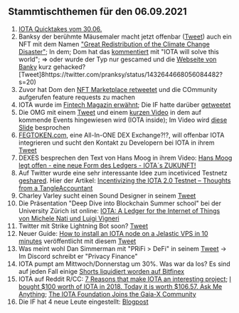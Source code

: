## Stammtischthemen für den 06.09.2021

1. [IOTA Quicktakes vom 30.06.](https://www.youtube.com/watch?v=TAlbXu1l6rY)
2. Banksy der berühmte Mäusemaler macht jetzt offenbar ([Tweet](https://twitter.com/pranksy/status/1432624092797079552?s=20)) auch ein NFT mit dem Namen ["Great Redistribution of the Climate Change Disaster"](https://opensea.io/assets/0x495f947276749ce646f68ac8c248420045cb7b5e/769987281610794526370432769847587291321402667277633018751858935165377052673); In dem; Dom hat das [kommentiert](https://twitter.com/DomSchiener/status/1432637900085207041?s=20) mit "IOTA will solve this world"; => oder wurde der Typ nur gescamed und die [Webseite von Banky](https://banksy.co.uk/) kurz gehacked? [Tweet]8https://twitter.com/pranksy/status/1432644668056084482?s=20)
3. Zuvor hat Dom den [NFT Marketplace retweetet](https://twitter.com/DomSchiener/status/1432637900085207041?s=20) und die COmmunity aufgerufen feature requests zu machen
4. IOTA wurde im [Fintech Magazin erwähnt](https://fintechmagazine.com/digital-payments/blockchain-technology-defi-security-hackers-market); Die IF hatte darüber [getweetet](https://twitter.com/iota/status/1432673759585046532?s=20)
5. Die OMG mit einem [Tweet](https://twitter.com/ObjectMgmtGroup/status/1432710525612445710?s=20) und einem [kurzen Video](https://www.youtube.com/watch?v=vfgaWsq9nkI) in dem auf kommende Events hingewiesen wird (IOTA inside); Im Video wird [diese Slide](https://twitter.com/Vrom14286662/status/1432955246507171841?s=20) besprochen
6. [FEGTOKEN.com](https://fegtoken.com/), eine All-In-ONE DEX Exchange?!?, will offenbar IOTA integrieren und sucht den Kontakt zu Developern bei IOTA in ihrem [Tweet](https://twitter.com/FEGtoken/status/1432632949883740163?s=20)
7. DEXES besprechen den Text von Hans Moog in ihrem Video: [Hans Moog legt offen - eine neue Form des Ledgers - IOTA´s ZUKUNFT!](https://www.youtube.com/watch?v=DYE1JkcxfIg&t=2707s)
8. Auf Twitter wurde eine sehr interessante Idee zum incetiviced Testnetz [geshared](https://twitter.com/finance_funny/status/1432710351125164038?s=20). Hier der Artikel: [Incentivizing the IOTA 2.0 Testnet – Thoughts from a TangleAccountant](https://funnymanfinance.com/incentivizing-the-iota-2-0-testnet-thoughts-from-a-tangleaccountant/)
9. Charley Varley sucht einen Sound Designer in seinem [Tweet](https://twitter.com/c_varley/status/1432724873495908363?s=20)
10. Die Präsentation "Deep Dive into Blockchain Summer school" bei der University Zürich ist online: [IOTA: A Ledger for the Internet of Things von Michele Nati und Luigi Vigneri](https://files.iota.org/media/IOTA-UZH_Deep_dive_blockchain_summer_school_-July2021.pdf)
11. Twitter mit Strike Lightning Bot soon? [Tweet](https://twitter.com/BitcoinMagazine/status/1433032351777492992?s=20)
12. Neuer Guide: [How to install an IOTA node on a Jelastic VPS in 10 minutes](https://iotasonicx.medium.com/how-to-install-an-iota-node-on-a-jelastic-vps-in-10-minutes-4ac352d19742) veröffentlicht mit diesem [Tweet](https://twitter.com/IotaSonic/status/1391370897559273475?s=209)
13. Was meint wohl Dan Simmerman mit "PRiFi > DeFi" in seinem [Tweet](https://twitter.com/DanSimerman/status/1433231764659523585?s=20) -> Im Discord schreibt er "Privacy Finance"
14. IOTA pumpt am Mittwoch/Donnerstag um 30%. Was war da los? Es sind auf jeden Fall einige [Shorts liquidiert worden auf Bitfinex](https://datamish.com/iotusd)
15. IOTA auf Reddit R/CC: [7 Reasons that make IOTA an interesting project](https://www.reddit.com/r/CryptoCurrency/comments/pejsmn/7_reasons_that_make_iota_an_interesting_project/?utm_source=share&utm_medium=web2x&context=3); [I bought $100 worth of IOTA in 2018. Today it is worth $106.57. Ask Me Anything](https://www.reddit.com/r/CryptoCurrency/comments/pf2qap/i_bought_100_worth_of_iota_in_2018_today_it_is/?utm_source=share&utm_medium=web2x&context=3); [The IOTA Foundation Joins the Gaia-X Community](https://www.reddit.com/r/CryptoCurrency/comments/pgcn1u/the_iota_foundation_joins_the_gaiax_community/?utm_source=share&utm_medium=web2x&context=3)
16. Die IF hat 4 neue Leute eingestellt: [Blogpost](https://blog.iota.org/welcome-to-the-iota-foundation-september-2021/)
